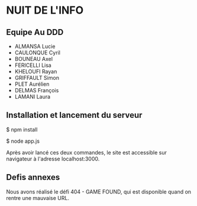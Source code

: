 # NUIT DE L'INFO

## Equipe Au DDD

- ALMANSA Lucie
- CAULONQUE Cyril
- BOUNEAU Axel
- FERICELLI Lisa
- KHELOUFI Rayan
- GRIFFAULT Simon
- PLET Aurélien
- DELMAS François
- LAMANI Laura

## Installation et lancement du serveur

$ npm install

$ node app.js

Après avoir lancé ces deux commandes, le site est accessible sur navigateur à l'adresse localhost:3000.

## Defis annexes

Nous avons réalisé le défi 404 - GAME FOUND, qui est disponible quand on rentre une mauvaise URL.